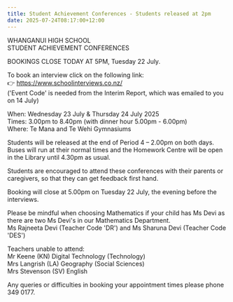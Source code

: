 ```yaml
---
title: Student Achievement Conferences - Students released at 2pm
date: 2025-07-24T08:17:00+12:00
---
```

WHANGANUI HIGH SCHOOL  
STUDENT ACHIEVEMENT CONFERENCES

BOOKINGS CLOSE TODAY AT 5PM, Tuesday 22 July.   

To book an interview click on the following link:  
👉 <https://www.schoolinterviews.co.nz/>  
('Event Code' is needed from the Interim Report, which was emailed to you on 14 July)

When: Wednesday 23 July & Thursday 24 July 2025  
Times: 3.00pm to 8.40pm (with dinner hour 5.00pm - 6.00pm)  
Where: Te Mana and Te Wehi Gymnasiums   


Students will be released at the end of Period 4 – 2.00pm on both days.  
Buses will run at their normal times and the Homework Centre will be open in the Library until 4.30pm as usual.  

Students are encouraged to attend these conferences with their parents or caregivers, so that they can get feedback first hand.  

Booking will close at 5.00pm on Tuesday 22 July, the evening before the interviews. 

Please be mindful when choosing Mathematics if your child has Ms Devi as there are two Ms Devi's in our Mathematics Department.  
Ms Rajneeta Devi (Teacher Code 'DR') and Ms Sharuna Devi (Teacher Code 'DES')  

Teachers unable to attend:  
Mr Keene (KN) Digital Technology (Technology)   
Mrs Langrish (LA) Geography (Social Sciences)   
Mrs Stevenson (SV) English

Any queries or difficulties in booking your appointment times please phone 349 0177. 

